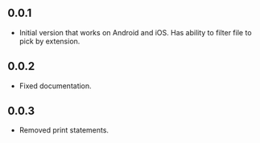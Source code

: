## 0.0.1

* Initial version that works on Android and iOS. Has ability to filter file to pick by extension.

## 0.0.2

* Fixed documentation.

## 0.0.3

* Removed print statements.
